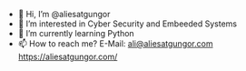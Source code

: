 - 👋 Hi, I’m @aliesatgungor
- 👀 I’m interested in Cyber Security and Embeeded Systems 
- 🌱 I’m currently learning Python
- 📫 How to reach me? E-Mail: ali@aliesatgungor.com
   https://aliesatgungor.com/

<!---
aliesatgungor/aliesatgungor is a ✨ special ✨ repository because its `README.md` (this file) appears on your GitHub profile.
You can click the Preview link to take a look at your changes.
--->
